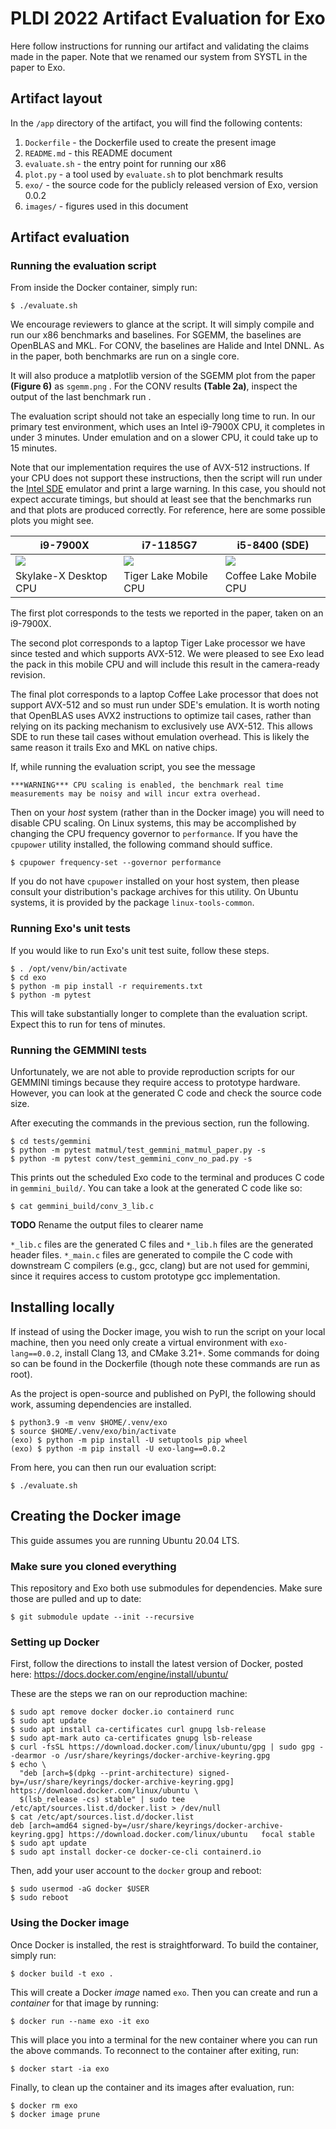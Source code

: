 # PLDI 2022 Artifact Evaluation for Exo

Here follow instructions for running our artifact and validating the claims made in the
paper. Note that we renamed our system from SYSTL in the paper to Exo.

## Artifact layout

In the `/app` directory of the artifact, you will find the following contents:

1. `Dockerfile` - the Dockerfile used to create the present image
2. `README.md` - this README document
3. `evaluate.sh` - the entry point for running our x86
4. `plot.py` - a tool used by `evaluate.sh` to plot benchmark results
5. `exo/` - the source code for the publicly released version of Exo, version 0.0.2
6. `images/` - figures used in this document

## Artifact evaluation

### Running the evaluation script

From inside the Docker container, simply run:

```
$ ./evaluate.sh
```

We encourage reviewers to glance at the script. It will simply compile and run our x86
benchmarks and baselines. For SGEMM, the baselines are OpenBLAS and MKL. For CONV, the
baselines are Halide and Intel DNNL. As in the paper, both benchmarks are run on a
single core.

It will also produce a matplotlib version of the SGEMM plot from the paper **(Figure
6)** as `sgemm.png` . For the CONV results **(Table 2a)**, inspect the output of the
last benchmark run .

The evaluation script should not take an especially long time to run. In our primary
test environment, which uses an Intel i9-7900X CPU, it completes in under 3 minutes.
Under emulation and on a slower CPU, it could take up to 15 minutes.

Note that our implementation requires the use of AVX-512 instructions. If your CPU does
not support these instructions, then the script will run under the [Intel SDE] emulator
and print a large warning. In this case, you should not expect accurate timings, but
should at least see that the benchmarks run and that plots are produced correctly. For
reference, here are some possible plots you might see.

| i9-7900X              | i7-1185G7             | i5-8400 (SDE)          |
|-----------------------|-----------------------|------------------------|
| ![][sgemm-i9]         | ![][sgemm-i7]         | ![][sgemm-i5]          |
| Skylake-X Desktop CPU | Tiger Lake Mobile CPU | Coffee Lake Mobile CPU |

The first plot corresponds to the tests we reported in the paper, taken on an i9-7900X.

The second plot corresponds to a laptop Tiger Lake processor we have since tested and
which supports AVX-512. We were pleased to see Exo lead the pack in this mobile CPU and
will include this result in the camera-ready revision.

The final plot corresponds to a laptop Coffee Lake processor that does not support
AVX-512 and so must run under SDE's emulation. It is worth noting that OpenBLAS uses
AVX2 instructions to optimize tail cases, rather than relying on its packing mechanism
to exclusively use AVX-512. This allows SDE to run these tail cases without emulation
overhead. This is likely the same reason it trails Exo and MKL on native chips.

If, while running the evaluation script, you see the message

```
***WARNING*** CPU scaling is enabled, the benchmark real time measurements may be noisy and will incur extra overhead.
```

Then on your _host_ system (rather than in the Docker image) you will need to disable
CPU scaling. On Linux systems, this may be accomplished by changing the CPU frequency
governor to `performance`. If you have the `cpupower` utility installed, the following
command should suffice.

```
$ cpupower frequency-set --governor performance
```

If you do not have `cpupower` installed on your host system, then please consult your
distribution's package archives for this utility. On Ubuntu systems, it is provided by
the package `linux-tools-common`.

### Running Exo's unit tests

If you would like to run Exo's unit test suite, follow these steps.

```
$ . /opt/venv/bin/activate
$ cd exo
$ python -m pip install -r requirements.txt
$ python -m pytest
```

This will take substantially longer to complete than the evaluation script. Expect this
to run for tens of minutes.

### Running the GEMMINI tests

Unfortunately, we are not able to provide reproduction scripts for our GEMMINI timings
because they require access to prototype hardware. However, you can look at the
generated C code and check the source code size.

After executing the commands in the previous section, run the following.

```
$ cd tests/gemmini
$ python -m pytest matmul/test_gemmini_matmul_paper.py -s
$ python -m pytest conv/test_gemmini_conv_no_pad.py -s
```

This prints out the scheduled Exo code to the terminal and produces C code
in `gemmini_build/`. You can take a look at the generated C code like so:

```
$ cat gemmini_build/conv_3_lib.c
```

**TODO** Rename the output files to clearer name

`*_lib.c` files are the generated C files and `*_lib.h` files are the generated header
files. `*_main.c` files are generated to compile the C code with downstream C compilers
(e.g., gcc, clang) but are not used for gemmini, since it requires access to custom
prototype gcc implementation.

## Installing locally

If instead of using the Docker image, you wish to run the script on your local machine,
then you need only create a virtual environment with `exo-lang==0.0.2`, install Clang
13, and CMake 3.21+. Some commands for doing so can be found in the Dockerfile (though
note these commands are run as root).

As the project is open-source and published on PyPI, the following should work, assuming
dependencies are installed.

```
$ python3.9 -m venv $HOME/.venv/exo
$ source $HOME/.venv/exo/bin/activate
(exo) $ python -m pip install -U setuptools pip wheel
(exo) $ python -m pip install -U exo-lang==0.0.2
```

From here, you can then run our evaluation script:

```
$ ./evaluate.sh
```

## Creating the Docker image

This guide assumes you are running Ubuntu 20.04 LTS.

### Make sure you cloned everything

This repository and Exo both use submodules for dependencies. Make sure those are pulled
and up to date:

```
$ git submodule update --init --recursive
```

### Setting up Docker

First, follow the directions to install the latest version of Docker, posted
here: https://docs.docker.com/engine/install/ubuntu/

These are the steps we ran on our reproduction machine:

```
$ sudo apt remove docker docker.io containerd runc
$ sudo apt update
$ sudo apt install ca-certificates curl gnupg lsb-release
$ sudo apt-mark auto ca-certificates gnupg lsb-release
$ curl -fsSL https://download.docker.com/linux/ubuntu/gpg | sudo gpg --dearmor -o /usr/share/keyrings/docker-archive-keyring.gpg
$ echo \
  "deb [arch=$(dpkg --print-architecture) signed-by=/usr/share/keyrings/docker-archive-keyring.gpg] https://download.docker.com/linux/ubuntu \
  $(lsb_release -cs) stable" | sudo tee /etc/apt/sources.list.d/docker.list > /dev/null
$ cat /etc/apt/sources.list.d/docker.list
deb [arch=amd64 signed-by=/usr/share/keyrings/docker-archive-keyring.gpg] https://download.docker.com/linux/ubuntu   focal stable
$ sudo apt update
$ sudo apt install docker-ce docker-ce-cli containerd.io
```

Then, add your user account to the `docker` group and reboot:

```
$ sudo usermod -aG docker $USER
$ sudo reboot
```

### Using the Docker image

Once Docker is installed, the rest is straightforward. To build the container, simply
run:

```
$ docker build -t exo .
```

This will create a Docker _image_ named `exo`. Then you can create and run a _container_
for that image by running:

```
$ docker run --name exo -it exo
```

This will place you into a terminal for the new container where you can run the above
commands. To reconnect to the container after exiting, run:

```
$ docker start -ia exo
```

Finally, to clean up the container and its images after evaluation, run:

```
$ docker rm exo
$ docker image prune
```

[sgemm-i5]: images/sgemm-i5.png

[sgemm-i7]: images/sgemm-i7.png

[sgemm-i9]: images/sgemm-i9.png

[Intel SDE]: https://www.intel.com/content/www/us/en/developer/articles/tool/software-development-emulator.html
